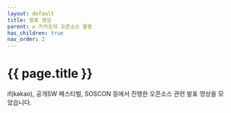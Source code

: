 ```yaml
---
layout: default
title: 발표 영상
parent: ✔︎ 카카오의 오픈소스 활동
has_children: true
nav_order: 2
---
```

# {{ page.title }}
if(kakao), 공개SW 페스티벌, SOSCON 등에서 진행한 오픈소스 관련 발표 영상을 모았습니다.
